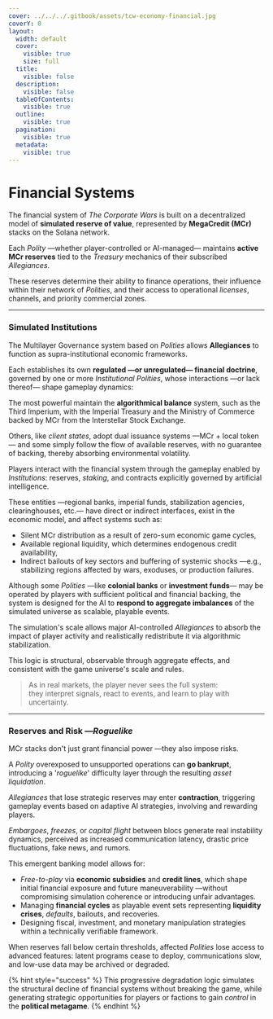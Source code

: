 ```yaml
---
cover: ../../../.gitbook/assets/tcw-economy-financial.jpg
coverY: 0
layout:
  width: default
  cover:
    visible: true
    size: full
  title:
    visible: false
  description:
    visible: false
  tableOfContents:
    visible: true
  outline:
    visible: true
  pagination:
    visible: true
  metadata:
    visible: true
---
```


# Financial Systems

The financial system of _The Corporate Wars_ is built on a decentralized model of **simulated reserve of value**, represented by **MegaCredit (MCr)** stacks on the Solana network.

Each _Polity_ —whether player-controlled or AI-managed— maintains **active MCr reserves** tied to the _Treasury_ mechanics of their subscribed _Allegiances_.

These reserves determine their ability to finance operations, their influence within their network of _Polities_, and their access to operational _licenses_, channels, and priority commercial zones.

***

### Simulated Institutions

The Multilayer Governance system based on _Polities_ allows **Allegiances** to function as supra-institutional economic frameworks.

Each establishes its own **regulated —or unregulated— financial doctrine**, governed by one or more _Institutional Polities_, whose interactions —or lack thereof— shape gameplay dynamics:

The most powerful maintain the **algorithmical balance** system, such as the Third Imperium, with the Imperial Treasury and the Ministry of Commerce backed by MCr from the Interstellar Stock Exchange.

Others, like _client states_, adopt dual issuance systems —MCr + local token— and some simply follow the flow of available reserves, with no guarantee of backing, thereby absorbing environmental volatility.

Players interact with the financial system through the gameplay enabled by _Institutions_: reserves, _staking_, and contracts explicitly governed by artificial intelligence.

These entities —regional banks, imperial funds, stabilization agencies, clearinghouses, etc.— have direct or indirect interfaces, exist in the economic model, and affect systems such as:

* Silent MCr distribution as a result of zero-sum economic game cycles,
* Available regional liquidity, which determines endogenous credit availability,
* Indirect bailouts of key sectors and buffering of systemic shocks —e.g., stabilizing regions affected by wars, exoduses, or production failures.

Although some _Polities_ —like **colonial banks** or **investment funds**— may be operated by players with sufficient political and financial backing, the system is designed for the AI to **respond to aggregate imbalances** of the simulated universe as scalable, playable events.

The simulation's scale allows major AI-controlled _Allegiances_ to absorb the impact of player activity and realistically redistribute it via algorithmic stabilization.

This logic is structural, observable through aggregate effects, and consistent with the game universe's scale and rules.

> As in real markets, the player never sees the full system:\
> they interpret signals, react to events, and learn to play with uncertainty.

***

### Reserves and Risk —_Roguelike_

MCr stacks don't just grant financial power —they also impose risks.

A _Polity_ overexposed to unsupported operations can **go bankrupt**, introducing a '_roguelike_' difficulty layer through the resulting _asset liquidation_.

_Allegiances_ that lose strategic reserves may enter **contraction**, triggering gameplay events based on adaptive AI strategies, involving and rewarding players.

_Embargoes_, _freezes_, or _capital flight_ between blocs generate real instability dynamics, perceived as increased communication latency, drastic price fluctuations, fake news, and rumors.

This emergent banking model allows for:

* _Free-to-play_ via **economic subsidies** and **credit lines**, which shape initial financial exposure and future maneuverability —without compromising simulation coherence or introducing unfair advantages.
* Managing **financial cycles** as playable event sets representing **liquidity crises**, _defaults_, bailouts, and recoveries.
* Designing fiscal, investment, and monetary manipulation strategies within a technically verifiable framework.

When reserves fall below certain thresholds, affected _Polities_ lose access to advanced features: latent programs cease to deploy, communications slow, and low-use data may be archived or degraded.

{% hint style="success" %}
This progressive degradation logic simulates the structural decline of financial systems without breaking the game, while generating strategic opportunities for players or factions to gain _control_ in the **political metagame**.
{% endhint %}

